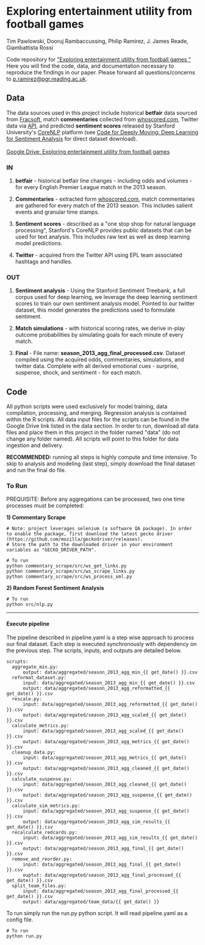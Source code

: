 # Exploring entertainment utility from football games
Tim Pawlowski, Dooruj Rambaccussing, Philip Ramirez, J. James Reade, Giambattista Rossi


Code repository for ["Exploring entertainment utility from football games
"](https://www.linkedin.com/in/philip-ramirez/) Here you will find the code, data, and documentation necessary to reproduce the findings in our paper. Please forward all questions/concerns to p.ramirez@pgr.reading.ac.uk.

## Data
The data sources used in this project include historical **betfair** data sourced from [Fracsoft](http://data.danetsoft.com/fracsoft.com/), match **commentaries** collected from [whoscored.com](https://www.whoscored.com), Twitter data via [API](https://developer.twitter.com/en/docs/twitter-api), and predicted **sentiment scores** released by Stanford University's [CoreNLP](https://stanfordnlp.github.io/CoreNLP/) platform (see [Code for Deeply Moving: Deep Learning for Sentiment Analysis](https://nlp.stanford.edu/sentiment/code.html) for direct dataset download).
<br />
<br />
[Google Drive: Exploring entertainment utility from football games](https://drive.google.com/drive/folders/1FkS5eJ5WltU37xnKVmXh81PvwnaizZRg?usp=sharing)

### IN
1. **betfair** - historical betfair line changes - including odds and volumes - for every English Premier League match in the 2013 season.

2. **Commentaries** - extracted form [whoscored.com](https://www.whoscored.com), match commentaries are gathered for every match of the 2013 season. This includes salient events and granular time stamps.

3. **Sentiment scores** - described as a "one stop shop for natural language processing", Stanford's CoreNLP provides public datasets that can be used for text analysis. This includes raw text as well as deep learning model predictions.

4. **Twitter** - acquired from the Twitter API using EPL team associated hashtags and handles.

### OUT
1. **Sentiment analysis** -  Using the Stanford Sentiment Treebank, a full corpus used for deep learning, we leverage the deep learning sentiment scores to train our own sentiment analysis model. Pointed to our twitter dataset, this model generates the predictions used to formulate sentiment.

2. **Match simulations** - with historical scoring rates, we derive in-play outcome probabilities by simulating goals for each minute of every match.

1. **Final** - File name: **season_2013_agg_final_processed.csv**. Dataset compiled using the acquired odds, commentaries, simulations, and twitter data. Complete with all derived emotional cues - surprise, suspense, shock, and sentiment - for each match.

## Code
All python scripts were used exclusively for model training, data compilation, processing, and merging. Regression analysis is contained within the R scripts. All data input files for the scripts can be found in the Google Drive link listed in the data section. In order to run, download all data files and place them in this project in the folder named "data" (do not change any folder named). All scripts will point to this folder for data ingestion and delivery.

**RECOMMENDED:** running all steps is highly compute and time intensive. To skip to analysis and modeling (last step), simply download the final dataset and run the final do file.

### To Run
PREQUISITE: Before any aggregations can be processed, two one time processes must be completed: 

**1) Commentary Scrape**
```
# Note: project leverages selenium (a software QA package). In order to enable the package, first download the latest gecko driver (https://github.com/mozilla/geckodriver/releases). 
# Store the path to the downloaded driver in your environment variables as "GECKO_DRIVER_PATH". 

# To run
python commentary_scrape/src/ws_get_links.py
python commentary_scrape/src/ws_scrape_links.py
python commentary_scrape/src/ws_process_xml.py
```

**2) Random Forest Sentiment Analysis**
```
# To run 
python src/nlp.py
```

---
#### Execute pipeline
The pipeline described in pipeline.yaml is a step wise approach to process our final dataset. Each step is executed synchronously with dependency on the previous step. The scripts, inputs, and outputs are detailed below. 
```
scripts:
  aggregate_min.py:
      output: data/aggregated/season_2013_agg_min_{{ get_date() }}.csv
  reformat_dataset.py:
      input: data/aggregated/season_2013_agg_min_{{ get_date() }}.csv
      output: data/aggregated/season_2013_agg_reformatted_{{ get_date() }}.csv
  rescale.py:
      input: data/aggregated/season_2013_agg_reformatted_{{ get_date() }}.csv
      output: data/aggregated/season_2013_agg_scaled_{{ get_date() }}.csv
  calculate_metrics.py:
      input: data/aggregated/season_2013_agg_scaled_{{ get_date() }}.csv
      output: data/aggregated/season_2013_agg_metrics_{{ get_date() }}.csv
  cleanup_data.py:
      input: data/aggregated/season_2013_agg_metrics_{{ get_date() }}.csv
      output: data/aggregated/season_2013_agg_cleaned_{{ get_date() }}.csv
  calculate_suspense.py:
      input: data/aggregated/season_2013_agg_cleaned_{{ get_date() }}.csv
      output: data/aggregated/season_2013_agg_suspense_{{ get_date() }}.csv
  calculate_sim_metrics.py:
      input: data/aggregated/season_2013_agg_suspense_{{ get_date() }}.csv
      output: data/aggregated/season_2013_agg_sim_results_{{ get_date() }}.csv
  recalculate_redcards.py:
      input: data/aggregated/season_2013_agg_sim_results_{{ get_date() }}.csv
      output: data/aggregated/season_2013_agg_final_{{ get_date() }}.csv
  remove_and_reorder.py:
      input: data/aggregated/season_2013_agg_final_{{ get_date() }}.csv
      ouptut: data/aggregated/season_2013_agg_final_processed_{{ get_date() }}.csv
  split_team_files.py:
      input: data/aggregated/season_2013_agg_final_processed_{{ get_date() }}.csv
      output: data/aggregated/team_data/{{ get_date() }}
```
To run simply run the run.py python script. It will read pipeline.yaml as a config file.
```
# To run 
python run.py
```